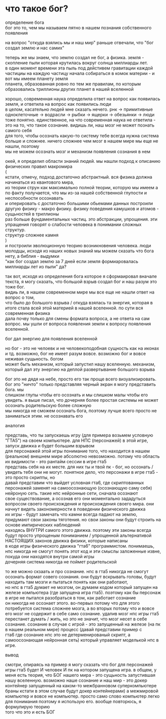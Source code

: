# что такое бог?
определение бога\
бог это то, чем мы называем пятно в нашем познания собственного появления

на вопрос "откуда взялись мы и наш мир" раньше отвечали, что "бог создал землю и нас самих"

теперь же мы знаем, что землю создал не бог, а физика. земля - скопление пыли которая крутилась вокруг солнца миллиарды лет.\
в один момент времени эта пыль под дейстивем гравитации каждой частициы на каждую частицу начала собираться в комок материи - и вот мы имеем планету земля\
планета, образованная ровно по тем же правилам, по которым образовались триллионы других планет в нашей вселенной

хорошо, современная наука определила ответ на вопрос как появилась земля, и ответила на вопрос как появились люди\
в целом, касательно людей мне сказать нечего. рнк -> примитивные одноклеточные -> водрасли -> рыбки -> ящерки -> обезьянки -> люди\
тоже понятно. единственное, на что современная наука не ответила - это на то, что такое сознание. видишь ли, наш мозг не может познать самого себя\
для того, чтобы осознать какую-то систему тебе всегда нужна система больше и сложнее. ничего сложнее чем мозг в нашем мире мы еще не нашли, поэтому\
мы не можем осознать мозг и механизм появления сознания в нем

окей, я определил области знаний людей. мы нашли подход к описанию физических правил макромира\
(\
кстати, отмечу, подход достаточно абстрактный. вся физика должна начинаться из квантового мира,\
из теории струн как максимально полной теории, которую мы имеем а по факту получается, что мы из-за нашей собственной глупости и неспособности осознавать\
и оперировать с достаточно большими обьемами данных построили другую физику - макро физику. физику поведения камушков и атомов - сущьностей в триллионы\
раз больше фундаментальных частиц. это абстракции, упрощения. эти упращения говорят о слабости человека в понимании сложных структур.\
структур сложнее камня\
)\
и построили эволюционную теорию возникновения человека. люди молодцы, исходя из наших новых знаний мы можем сказать что бога нету, а библия - выдумки\
"как бог создал землю за 7 дней если земля формиаровалась миллиарды лет из пыли" да?

так вот, исходя из определения бога которое я сформаировал вначале текста, я могу сказать, что большой взрыв создал бог и наш разум это тоже бог.\
видиь ли, в нашем современном мире мы все еще не нашли ответ на вопрос о том,\
что было до большого взрыва / откуда взялась та энергия, которая в итоге стала всей этой материей в нашей вселенной. по сути вся современная физика \
дала почву только для смены формата вопроса, а не ответа на сам вопрос. мы ушли от вопроса появления земли к вопросу появления вселенной.

бог дал энергию для появления вселенной

но бог - это не челоевк и не человекоподобная сущность как на иконах и тд. возможно, бог не имеет разум вовсе. возможно бог и вовсе неживая сущьность. богом\
может быть механизм, который запустил нашу вселенную. механизм, который дал эту энергию на деплой развертывание большого взрыва

бог это не дядя на небе, просто его так проще всего визуализировать. бог это "ничто" только представляя черный экран я могу представить бога. мы\
слишком глупы чтобы его осознать и мы слишком малы чтобы его увидеть. я выше писал, что дочерняя более простая системы не может осознать родительскую более сложную\
мы никогда не сможем осознать бога, поэтому лучше всего просто не заниматься этим. не осознавать его

аналогия

представь, что ты запускаешь игру (для примера возьмем условную "ГТА5") на своем компьютере. для НПС (персонажей) в этой игре, запуск движка и будет большим взрывом\
для персонажей этой игры понимание того, что находится в нашем (реальном) внешнем мире абсолютно невозможно. потому что область их видимости - это рантайм сессии в игре гта5\
представь себя на их месте. для них ты и твой пк - бог, но осознать / увидеть тебя они не могут. понятное дело, что персонажи в игре гта5 - это просто скрипты, но\
давай представим что выйдет условная гта6, где скриптованных персонажей заменят на самоосознающую (осознающую саму себя) нейроную сеть. такие нпс нейронные сети, сначала осознают\
свое существование, а осознав его они моментально зададуться вопросом своего происхождения и происхождения своего мира. они начнут видеть закономерности в поведении физического движка\
их игры - будут замечать что камни всегда падают на землю, придумают свои законы тяготения. но свои законы они будут строить на основе импирических наблюдений\
находясь ВНУТРИ самого этого движка. поэтому эти законы всегда будут просто упрощеным пониманием / упрощенной альтернативой НАСТОЯЩИХ законов движка физики, которые написаны \
в коде игры физического движка "гта6" программистом. понимаешь, нпс никогда не смогут понять этот код и эти смыслы заложенные извне, покуда они находятся внутри самой игры\
дочерняя система никогда не поймет родительской

то же можно скзаать и про сознание. нпс в гта5 никогда не смогут осознать формат совего сознания. они будут вскрывать головы, будут находить там мозги и пытаться понять как они работают,\
но нпс в гта5 думает не мозгом, он думаем кодом который запущен на железе компьютера (где запущена игра гта5). поэтому как бы персонаж в игре не пытался разобраться в том, как работает сознание\
он никогда не осознает этого. во-первых потому что для этого потребуется система сложнее мозга, а во вторых потому что и вовсе его мозг не содержит в себе само сознание. удалив мозг нпс игры гта5\
перестанет думать / жить, но это не значит, что мозг несет в себе сознание. сознание в случае с игрой - это запущенный на железе (на пк в нашем реальном мире) процесс (давай представим пример с \
гта6 где сознание нпс это не детерменированый скрипт, а самоосознающая нейронная сеть) который управляет моделькой нпс в игре. 

вывод

смотри, опираясь на пример я могу сказать что бог для персонажей игры гта5 будет И человек И пк на котором запущена игра.
в общем, у меня есть теория, что БОГ нашего мира - это сущьность запустившая нашу вселенную. возможно наше сознание и наш мир - это докер контейнер запущенный на каком-то межбранновом суперкомпьютере\
браны кстати в этом случае будут докер контейнерами) а межмировой компьютер и вовсе не компьютер. просто само слово компьютер легко для понимания поэтому я использую его. вообще повторюсь, я формулирую теорию\
того что это и есть БОГ
 





